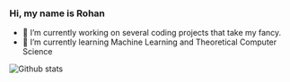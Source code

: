 ### Hi, my name is Rohan


- 🔭 I’m currently working on several coding projects that take my fancy.
- 🌱 I’m currently learning Machine Learning and Theoretical Computer Science


![Github stats](https://github-readme-stats.vercel.app/api?username=Rohan5manza&theme=merko&show_icons=true&count_private=true)
